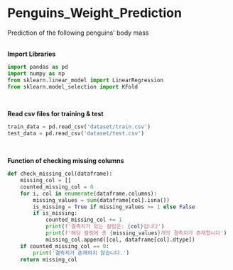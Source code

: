 # Penguins_Weight_Prediction
Prediction of the following penguins' body mass <br/><br/>

**Import Libraries**
```python
import pandas as pd
import numpy as np
from sklearn.linear_model import LinearRegression
from sklearn.model_selection import KFold
```
<br/>

**Read csv files for training & test**
```python
train_data = pd.read_csv('dataset/train.csv')
test_data = pd.read_csv('dataset/test.csv')
```
<br/>

**Function of checking missing columns**
```python
def check_missing_col(dataframe):
    missing_col = []
    counted_missing_col = 0
    for i, col in enumerate(dataframe.columns):
        missing_values = sum(dataframe[col].isna())
        is_missing = True if missing_values >= 1 else False
        if is_missing:
            counted_missing_col += 1
            print(f'결측치가 있는 칼럼은: {col}입니다')
            print(f'해당 칼럼에 총 {missing_values}개의 결측치가 존재합니다')
            missing_col.append([col, dataframe[col].dtype])
    if counted_missing_col == 0:
        print('결측치가 존재하지 않습니다.')
    return missing_col
```
